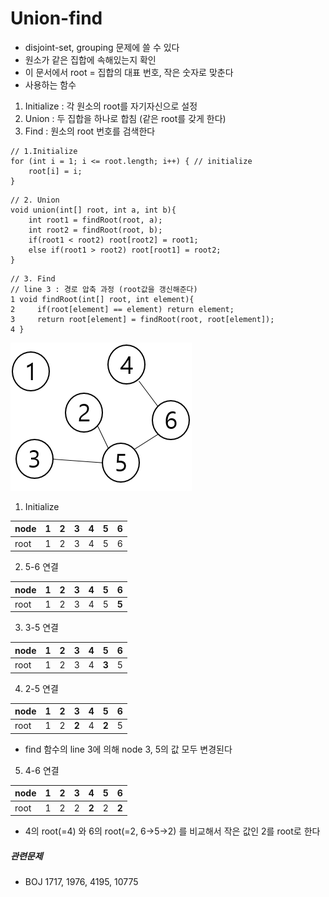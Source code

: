 # Union-find
- disjoint-set, grouping 문제에 쓸 수 있다
- 원소가 같은 집합에 속해있는지 확인
- 이 문서에서 root = 집합의 대표 번호, 작은 숫자로 맞춘다
- 사용하는 함수
1. Initialize : 각 원소의 root를 자기자신으로 설정
2. Union : 두 집합을 하나로 합침 (같은 root를 갖게 한다)
3. Find : 원소의 root 번호를 검색한다


```
// 1.Initialize
for (int i = 1; i <= root.length; i++) { // initialize
    root[i] = i;
}
```

```
// 2. Union
void union(int[] root, int a, int b){
    int root1 = findRoot(root, a);
    int root2 = findRoot(root, b);
    if(root1 < root2) root[root2] = root1;
    else if(root1 > root2) root[root1] = root2;
}
```

```
// 3. Find
// line 3 : 경로 압축 과정 (root값을 갱신해준다)
1 void findRoot(int[] root, int element){
2     if(root[element] == element) return element;
3     return root[element] = findRoot(root, root[element]);
4 }

```


![unionFind](./img/Union-find.png)
1) Initialize    

|node|1|2|3|4|5|6|
|---|---|---|---|---|---|---|
|root|1|2|3|4|5|6|

2) 5-6 연결    

|node|1|2|3|4|5|6|
|---|---|---|---|---|---|---|
|root|1|2|3|4|5|**5**|

3) 3-5 연결    

|node|1|2|3|4|5|6|
|---|---|---|---|---|---|---|
|root|1|2|3|4|**3**|5|

4) 2-5 연결    

|node|1|2|3|4|5|6|
|---|---|---|---|---|---|---|
|root|1|2|**2**|4|**2**|5|
- find 함수의 line 3에 의해 node 3, 5의 값 모두 변경된다

5) 4-6 연결    

|node|1|2|3|4|5|6|
|---|---|---|---|---|---|---|
|root|1|2|2|**2**|2|**2**|
- 4의 root(=4) 와 6의 root(=2, 6->5->2) 를 비교해서 작은 값인 2를 root로 한다

##### 관련문제
- BOJ 1717, 1976, 4195, 10775
